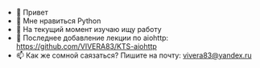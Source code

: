 - 👋 Привет 
- 👀 Мне нравиться Python
- 🌱 На текущий момент изучаю ищу работу
- 📌 Последнее добавление лекции по aiohttp: https://github.com/VIVERA83/KTS-aiohttp
- 📫 Как же сомной саязаться? Пишите на почту: vivera83@yandex.ru
<!---
VIVERA83/VIVERA83 is a ✨ special ✨ repository because its `README.md` (this file) appears on your GitHub profile.
You can click the Preview link to take a look at your changes.
--->
